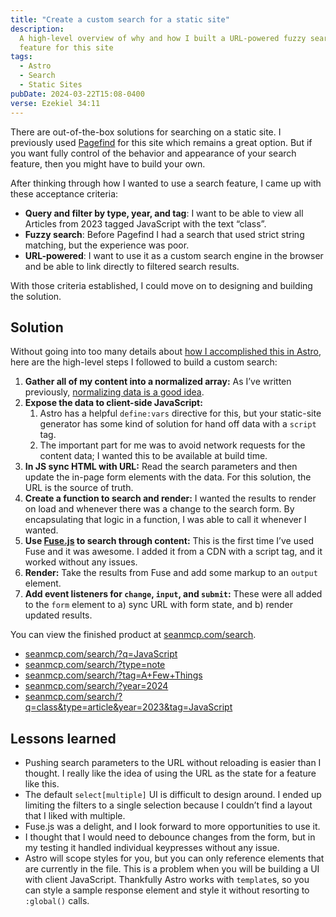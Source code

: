 ```yaml
---
title: "Create a custom search for a static site"
description:
  A high-level overview of why and how I built a URL-powered fuzzy search
  feature for this site
tags:
  - Astro
  - Search
  - Static Sites
pubDate: 2024-03-22T15:08-0400
verse: Ezekiel 34:11
---
```


There are out-of-the-box solutions for searching on a static site. I previously
used [Pagefind](https://pagefind.app/) for this site which remains a great
option. But if you want fully control of the behavior and appearance of your
search feature, then you might have to build your own.

After thinking through how I wanted to use a search feature, I came up with
these acceptance criteria:

- **Query and filter by type, year, and tag**: I want to be able to view all
  Articles from 2023 tagged JavaScript with the text “class”.
- **Fuzzy search**: Before Pagefind I had a search that used strict string
  matching, but the experience was poor.
- **URL-powered**: I want to use it as a custom search engine in the browser and
  be able to link directly to filtered search results.

With those criteria established, I could move on to designing and building the
solution.

## Solution

Without going into too many details about
[how I accomplished this in Astro](https://github.com/SeanMcP/seanmcp.com/blob/bf0792380cc13f6c3b79d30121a78c9c5548f225/src/pages/search.astro),
here are the high-level steps I followed to build a custom search:

1. **Gather all of my content into a normalized array:** As I’ve written
   previously,
   [normalizing data is a good idea](https://www.seanmcp.com/articles/normalizing-data-is-a-good-idea/).
2. **Expose the data to client-side JavaScript:**
   1. Astro has a helpful `define:vars` directive for this, but your static-site
      generator has some kind of solution for hand off data with a `script` tag.
   2. The important part for me was to avoid network requests for the content
      data; I wanted this to be available at build time.
3. **In JS sync HTML with URL:** Read the search parameters and then update the
   in-page form elements with the data. For this solution, the URL is the source
   of truth.
4. **Create a function to search and render:** I wanted the results to render on
   load and whenever there was a change to the search form. By encapsulating
   that logic in a function, I was able to call it whenever I wanted.
5. **Use [Fuse.js](https://www.fusejs.io/) to search through content:** This is
   the first time I’ve used Fuse and it was awesome. I added it from a CDN with
   a script tag, and it worked without any issues.
6. **Render:** Take the results from Fuse and add some markup to an `output`
   element.
7. **Add event listeners for `change`, `input`, and `submit`:** These were all
   added to the `form` element to a) sync URL with form state, and b) render
   updated results.

You can view the finished product at
[seanmcp.com/search](https://seanmcp.com/search).

- [seanmcp.com/search/?q=JavaScript](https://seanmcp.com/search/?q=JavaScript)
- [seanmcp.com/search/?type=note](https://seanmcp.com/search/?type=note)
- [seanmcp.com/search/?tag=A+Few+Things](https://seanmcp.com/search/?tag=A+Few+Things)
- [seanmcp.com/search/?year=2024](https://seanmcp.com/search/?year=2024)
- [seanmcp.com/search/?q=class&type=article&year=2023&tag=JavaScript](https://seanmcp.com/search/?q=class&type=article&year=2023&tag=JavaScript)

## Lessons learned

- Pushing search parameters to the URL without reloading is easier than I
  thought. I really like the idea of using the URL as the state for a feature
  like this.
- The default `select[multiple]` UI is difficult to design around. I ended up
  limiting the filters to a single selection because I couldn’t find a layout
  that I liked with multiple.
- Fuse.js was a delight, and I look forward to more opportunities to use it.
- I thought that I would need to debounce changes from the form, but in my
  testing it handled individual keypresses without any issue.
- Astro will scope styles for you, but you can only reference elements that are
  currently in the file. This is a problem when you will be building a UI with
  client JavaScript. Thankfully Astro works with `template`s, so you can style a
  sample response element and style it without resorting to `:global()` calls.
